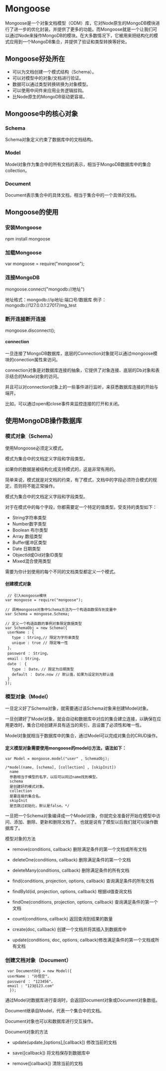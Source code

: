 # Mongoose #

Mongoose是一个对象文档模型（ODM）库，它对Node原生的MongoDB模块进行了进一步的优化封装，并提供了更多的功能。而Mongoose就是一个让我们可以通过Node来操作MongoDB的模块。在大多数情况下，它被用来把结构化的模式应用到一个MongoDB集合，并提供了验证和类型转换等好处。
    
    
## Mongoose好处所在 ##
-   可以为文档创建一个模式结构（Schema）。
-   可以对模型中的对象/文档进行验证。
-   数据可以通过类型转换转换为对象模型。
-   可以使用中间件来应用业务逻辑挂钩。
-   比Node原生的MongoDB驱动更容易。
      
      
## Mongoose中的核心对象 ##
      
### Schema ###
Schema对象定义约束了数据库中的文档结构。

### Model ###
Model对象作为集合中的所有文档的表示，相当于MongoDB数据库中的集合collection。

### Document ###
Document表示集合中的具体文档，相当于集合中的一个具体的文档。
        
        
## Mongoose的使用 ##
    
### 安装Mongoose ###
  npm install mongoose


### 加载Mongoose ###
  var mongoose = require("mongoose");


### 连接MongoDB ###
  mongoose.connect("mongodb://地址")

  地址格式：mongodb://ip地址:端口号/数据库
  例子：mongodb://127.0.0.1:27017/mg_test


### 断开连接断开连接 ###
  mongoose.disconnect();


#### connection ####

一旦连接了MongoDB数据库，底层的Connection对象就可以通过mongoose模块的conection属性来访问。

connection对象是对数据库连接的抽象，它提供了对象连接、底层的Db对象和表示结合的Model对象的访问。

并且可以对connection对象上的一些事件进行监听，来获悉数据库连接的开始与端开。

比如，可以通过open和close事件来监控连接的打开和关闭。
    
    
## 使用MongoDB操作数据库 ##
    
### 模式对象（Schema） ###
    
使用Mongoose必须定义模式。
        
模式为集合中的文档定义字段和字段类型。

如果你的数据是被结构化成支持模式的，这是非常有用的。

简单来说，模式就是对文档的约束，有了模式，文档中的字段必须符合模式的规定。否则将不能正常操作。

模式为集合中的文档定义字段和字段类型。

对于在模式中的每个字段，你都需要定一个特定的值类型。受支持的类型如下：
- String字符串类型
- Number数字类型
- Boolean   布尔类型
- Array 数组类型
- Buffer缓冲区类型
- Date  日期类型
- ObjectId或Oid对象ID类型
- Mixed混合使用类型
  
需要为你计划使用的每个不同的文档类型都定义一个模式。

#### 创建模式对象 ####

     // 引入mongoose模块
    var mongoose = require("mongoose");
    
    // 调用mongoose对象中Schema方法为一个构造函数保存到变量中
    var Schema = mongoose.Schema;
    
    // 定义一个构造函数的事例对象限定数据类型
    var SchemaObj = new Schema({
     userName : {
       type : String,// 限定为字符串类型
       unique : true // 限定唯一性
     }，
     password ： String，
     email : String，
     date ： {
       type ： Date，// 限定为日期类型
       default ： Date.now // 默认值，如果为设定则为默认值
     }
    });
        
        
### 模型对象（Model） ###
        
一旦定义好了Schema对象，就需要通过该Schema对象来创建Model对象。
  
一旦创建好了Model对象，就会自动和数据库中对应的集合建立连接，以确保在应用更改时，集合已经创建并具有适当的索引，且设置了必须性和唯一性。
  
Model对象就相当于数据库中的集合，通过Model可以完成对集合的CRUD操作。
  
#### 定义模型对象需要使用mongoose的model()方法，语法如下： ####

    var Model = mongoose.model("user" , SchemaObj);
    
    /*model(name, [schema], [collection] , [skipInit])
      name
      参数相当于模型的名字，以后可以同过name找到模型。
      schema
      是创建好的模式对象。
      collection
      是要连接的集合名。
      skipInit
      是否跳过初始化，默认是false。*/
  
一旦把一个Schema对象编译成一个Model对象，你就完全准备好开始在模型中访问、添加、删除、更新和删除文档了。
  也就是说有了模型以后我们就可以操作数据库了。
  
  
模型对象的方法
  
- remove(conditions, callback) 删除满足条件的第一个文档或所有文档

- deleteOne(conditions, callback) 删除满足条件的第一个文档

- deleteMany(conditions, callback) 删除满足条件的所有文档

- find(conditions, projection, options, callback) 查询满足条件的所有文档

- findById(id, projection, options, callback) 根据id值查询文档

- findOne(conditions, projection, options, callback) 查询满足条件的第一个文档

- count(conditions, callback) 返回查询到结果的数量

- create(doc, callback) 创建一个文档并将其插入到数据库中

- update(conditions, doc, options, callback)修改满足条件的第一个文档或所有文档

  
### 创建文档对象（Document） ###

     var DocumentOdj = new Model({
     userName : "孙悟空"， 
     password ： "123456"，
     email : "123@123.com"
      });

通过Model对数据库进行查询时，会返回Document对象或Document对象数组。
  
Document继承自Model，代表一个集合中的文档。
  
Document对象也可以和数据库进行交互操作。
  
Document对象的方法
  
- update(update,[options],[callback]) 修改当前的文档

- save([callback]) 将文档保存到数据库中

- remove([callback]) 清除当前的文档
